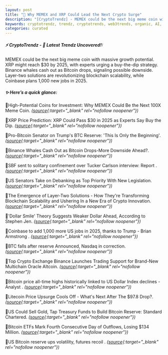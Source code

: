 ```yaml
---
layout: post
title: "🌅 Why MEMEX and XRP Could Lead the Next Crypto Surge"
description: "[CryptoTrendz] - MEMEX could be the next big meme coin with massive growth potential. XRP might reach $30 by 2025, with experts urging a buy-the-dip strategy. Binance whales cash out as Bitcoin drops, signaling possible downside. Layer-two solutions are revolutionizing blockchain scalability, while Coinbase plans 1,000 new jobs in 2025."
keywords: cryptotrendz, trendz, cryptotrends, web3trends, organic, AI, Trump, Crypto, Trading, XRP, Analyst, BTC, Binance, Bitcoin
categories: curated
---
```


##### ⚡ CryptoTrendz - 📌 *Latest Trendz Uncovered!:*

MEMEX could be the next big meme coin with massive growth potential. XRP might reach $30 by 2025, with experts urging a buy-the-dip strategy. Binance whales cash out as Bitcoin drops, signaling possible downside. Layer-two solutions are revolutionizing blockchain scalability, while Coinbase plans 1,000 new jobs in 2025.

##### ✨ *Here’s a quick glance:*


🔹High-Potential Coins for Investment: Why MEMEX Could Be the Next 100X Meme Coin. *([source](https://s.avyag.com/y8i6){:target="_blank" rel="nofollow noopener"})*

🔹XRP Price Prediction: XRP Could Pass $30 in 2025 as Experts Say Buy the Dip. *([source](https://s.avyag.com/4g91){:target="_blank" rel="nofollow noopener"})*

🔹Pro-Bitcoin Senator on Trump's BTC Reserve: 'This Is Only the Beginning'. *([source](https://s.avyag.com/ycqu){:target="_blank" rel="nofollow noopener"})*

🔹Binance Whales Cash Out as Bitcoin Drops-More Downside Ahead?. *([source](https://s.avyag.com/b77o){:target="_blank" rel="nofollow noopener"})*

🔹SBF sent to solitary confinement over Tucker Carlson interview: Report . *([source](https://s.avyag.com/0jte){:target="_blank" rel="nofollow noopener"})*

🔹US Senators Take on Debanking as Top Priority With New Legislation. *([source](https://s.avyag.com/ioba){:target="_blank" rel="nofollow noopener"})*

🔹The Emergence of Layer-Two Solutions - How They're Transforming Blockchain Scalability and Ushering In a New Era of Crypto Innovation. *([source](https://s.avyag.com/nytl){:target="_blank" rel="nofollow noopener"})*

🔹'Dollar Smile' Theory Suggests Weaker Dollar Ahead, According to Stephen Jen. *([source](https://s.avyag.com/h4yw){:target="_blank" rel="nofollow noopener"})*

🔹Coinbase to add 1,000 more US jobs in 2025, thanks to Trump - Brian Armstrong . *([source](https://s.avyag.com/fixd){:target="_blank" rel="nofollow noopener"})*

🔹BTC falls after reserve Announced, Nasdaq in correction. *([source](https://s.avyag.com/ue08){:target="_blank" rel="nofollow noopener"})*

🔹Top Crypto Exchange Binance Launches Trading Support for Brand-New Multichain Oracle Altcoin. *([source](https://s.avyag.com/aw6d){:target="_blank" rel="nofollow noopener"})*

🔹Bitcoin price all-time highs historically linked to US Dollar Index declines - Analyst . *([source](https://s.avyag.com/cbon){:target="_blank" rel="nofollow noopener"})*

🔹Litecoin Price Upsurge Cools Off - What's Next After The $97.8 Drop?. *([source](https://s.avyag.com/0lgq){:target="_blank" rel="nofollow noopener"})*

🔹US Could Sell Gold, Tap Treasury Funds to Build Bitcoin Reserve: Standard Chartered. *([source](https://s.avyag.com/ldpy){:target="_blank" rel="nofollow noopener"})*

🔹Bitcoin ETFs Mark Fourth Consecutive Day of Outflows, Losing $134 Million. *([source](https://s.avyag.com/79rz){:target="_blank" rel="nofollow noopener"})*

🔹US Bitcoin reserve ups volatility, futures recoil . *([source](https://s.avyag.com/jkw9){:target="_blank" rel="nofollow noopener"})*
